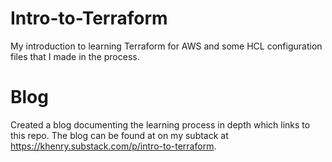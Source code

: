 # Intro-to-Terraform
My introduction to learning Terraform for AWS and some HCL configuration files that I made in the process. 

# Blog
Created a blog documenting the learning process in depth which links to this repo. The blog can be found at on my subtack at https://khenry.substack.com/p/intro-to-terraform.
